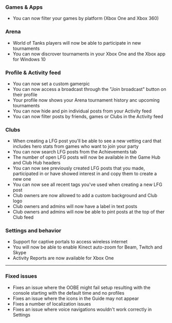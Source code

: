 ### Games & Apps
- You can now filter your games by platform (Xbox One and Xbox 360)

### Arena
- World of Tanks players will now be able to participate in new tournaments
- You can now discrover tournaments in your Xbox One and the Xbox app for Windows 10

### Profile & Activity feed
- You can now set a custom gamerpic
- You can now access a broadcast through the "Join broadcast" button on their profile
- Your profile now shows your Arena tournament history anc upcoming tournaments
- You can now hide and pin individual posts from your Activity feed
- You can now filter posts by friends, games or Clubs in the Activity feed

### Clubs
- When creating a LFG post you'll be able to see a new vetting card that includes hero stats from games who want to join your party
- You can now search LFG posts from the Achievements tab
- The number of open LFG posts will now be available in the Game Hub and Club Hub headers
- You can now see previously created LFG posts that you made, participated in or have showed interest in and copy them to create a new one
- You can now see all recent tags you've used when creating a new LFG post
- Club owners are now allowed to add a custom background and Club logo
- Club owners and admins will now have a label in text posts
- Club owners and admins will now be able to pint posts at the top of ther Club feed

### Settings and behavior
- Support for captive portals to access wireless internet
- You will now be able to enable Kinect auto-zoom for Beam, Twitch and Skype
- Activity Reports are now available for Xbox One

---------

### Fixed issues
- Fixes an issue where the OOBE might fail setup resulting with the console starting with the default time and no profiles
- Fixes an issue where the icons in the Guide may not appear
- Fixes a number of localization issues
- Fixes an issue where voice navigations wouldn't work correctly in Settings